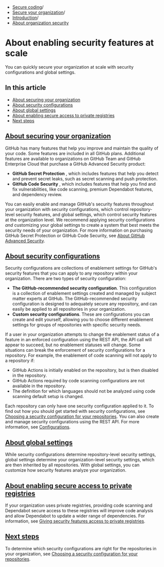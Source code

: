   * [Secure coding](https://docs.github.com/en/code-security "Secure coding")/
  * [Secure your organization](https://docs.github.com/en/code-security/securing-your-organization "Secure your organization")/
  * [Introduction](https://docs.github.com/en/code-security/securing-your-organization/introduction-to-securing-your-organization-at-scale "Introduction")/
  * [About organization security](https://docs.github.com/en/code-security/securing-your-organization/introduction-to-securing-your-organization-at-scale/about-enabling-security-features-at-scale "About organization security")


# About enabling security features at scale
You can quickly secure your organization at scale with security configurations and global settings.
## In this article
  * [About securing your organization](https://docs.github.com/en/code-security/securing-your-organization/introduction-to-securing-your-organization-at-scale/about-enabling-security-features-at-scale#about-securing-your-organization)
  * [About security configurations](https://docs.github.com/en/code-security/securing-your-organization/introduction-to-securing-your-organization-at-scale/about-enabling-security-features-at-scale#about-security-configurations)
  * [About global settings](https://docs.github.com/en/code-security/securing-your-organization/introduction-to-securing-your-organization-at-scale/about-enabling-security-features-at-scale#about-global-settings)
  * [About enabling secure access to private registries](https://docs.github.com/en/code-security/securing-your-organization/introduction-to-securing-your-organization-at-scale/about-enabling-security-features-at-scale#about-enabling-secure-access-to-private-registries)
  * [Next steps](https://docs.github.com/en/code-security/securing-your-organization/introduction-to-securing-your-organization-at-scale/about-enabling-security-features-at-scale#next-steps)


## [About securing your organization](https://docs.github.com/en/code-security/securing-your-organization/introduction-to-securing-your-organization-at-scale/about-enabling-security-features-at-scale#about-securing-your-organization)
GitHub has many features that help you improve and maintain the quality of your code. Some features are included in all GitHub plans. Additional features are available to organizations on GitHub Team and GitHub Enterprise Cloud that purchase a GitHub Advanced Security product:
  * **GitHub Secret Protection** , which includes features that help you detect and prevent secret leaks, such as secret scanning and push protection.
  * **GitHub Code Security** , which includes features that help you find and fix vulnerabilities, like code scanning, premium Dependabot features, and dependency review.


You can easily enable and manage GitHub's security features throughout your organization with security configurations, which control repository-level security features, and global settings, which control security features at the organization level. We recommend applying security configurations _and_ customizing your global settings to create a system that best meets the security needs of your organization.
For more information on purchasing GitHub Secret Protection or GitHub Code Security, see [About GitHub Advanced Security](https://docs.github.com/en/get-started/learning-about-github/about-github-advanced-security).
## [About security configurations](https://docs.github.com/en/code-security/securing-your-organization/introduction-to-securing-your-organization-at-scale/about-enabling-security-features-at-scale#about-security-configurations)
Security configurations are collections of enablement settings for GitHub's security features that you can apply to any repository within your organization.
There are two types of security configuration:
  * **The GitHub-recommended security configuration**. This configuration is a collection of enablement settings created and managed by subject matter experts at GitHub. The GitHub-recommended security configuration is designed to adequately secure any repository, and can easily be applied to all repositories in your organization.
  * **Custom security configurations**. These are configurations you can create and edit yourself, allowing you to choose different enablement settings for groups of repositories with specific security needs.


If a user in your organization attempts to change the enablement status of a feature in an enforced configuration using the REST API, the API call will appear to succeed, but no enablement statuses will change.
Some situations can break the enforcement of security configurations for a repository. For example, the enablement of code scanning will not apply to a repository if:
  * GitHub Actions is initially enabled on the repository, but is then disabled in the repository.
  * GitHub Actions required by code scanning configurations are not available in the repository.
  * The definition for which languages should not be analyzed using code scanning default setup is changed.


Each repository can only have one security configuration applied to it. To find out how you should get started with security configurations, see [Choosing a security configuration for your repositories](https://docs.github.com/en/code-security/securing-your-organization/introduction-to-securing-your-organization-at-scale/choosing-a-security-configuration-for-your-repositories).
You can also create and manage security configurations using the REST API. For more information, see [Configurations](https://docs.github.com/en/rest/code-security/configurations).
## [About global settings](https://docs.github.com/en/code-security/securing-your-organization/introduction-to-securing-your-organization-at-scale/about-enabling-security-features-at-scale#about-global-settings)
While security configurations determine repository-level security settings, global settings determine your organization-level security settings, which are then inherited by all repositories. With global settings, you can customize how security features analyze your organization.
## [About enabling secure access to private registries](https://docs.github.com/en/code-security/securing-your-organization/introduction-to-securing-your-organization-at-scale/about-enabling-security-features-at-scale#about-enabling-secure-access-to-private-registries)
If your organization uses private registries, providing code scanning and Dependabot secure access to these registries will improve code analysis and allow Dependabot to update a wider range of dependencies. For information, see [Giving security features access to private registries](https://docs.github.com/en/code-security/securing-your-organization/enabling-security-features-in-your-organization/giving-org-access-private-registries).
## [Next steps](https://docs.github.com/en/code-security/securing-your-organization/introduction-to-securing-your-organization-at-scale/about-enabling-security-features-at-scale#next-steps)
To determine which security configurations are right for the repositories in your organization, see [Choosing a security configuration for your repositories](https://docs.github.com/en/code-security/securing-your-organization/introduction-to-securing-your-organization-at-scale/choosing-a-security-configuration-for-your-repositories).
